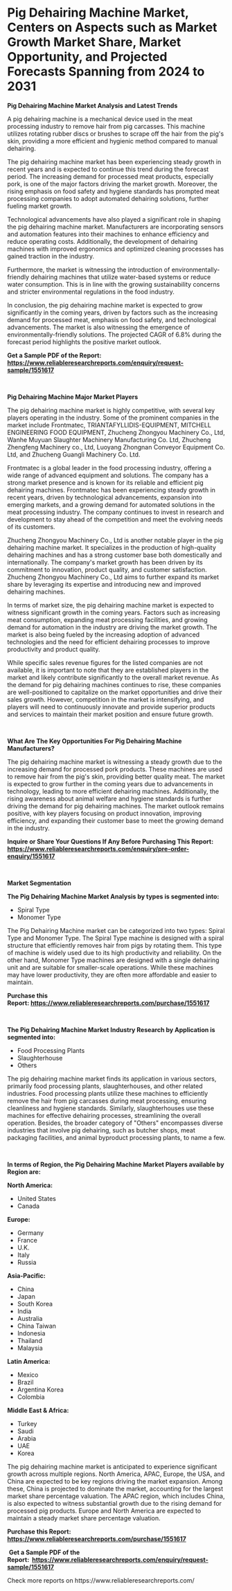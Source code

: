 <p><h1>Pig Dehairing Machine Market, Centers on Aspects such as Market Growth Market Share, Market Opportunity, and Projected Forecasts Spanning from 2024 to 2031</h1></p><p><strong>Pig Dehairing Machine Market Analysis and Latest Trends</strong></p>
<p><p>A pig dehairing machine is a mechanical device used in the meat processing industry to remove hair from pig carcasses. This machine utilizes rotating rubber discs or brushes to scrape off the hair from the pig's skin, providing a more efficient and hygienic method compared to manual dehairing.</p><p>The pig dehairing machine market has been experiencing steady growth in recent years and is expected to continue this trend during the forecast period. The increasing demand for processed meat products, especially pork, is one of the major factors driving the market growth. Moreover, the rising emphasis on food safety and hygiene standards has prompted meat processing companies to adopt automated dehairing solutions, further fueling market growth.</p><p>Technological advancements have also played a significant role in shaping the pig dehairing machine market. Manufacturers are incorporating sensors and automation features into their machines to enhance efficiency and reduce operating costs. Additionally, the development of dehairing machines with improved ergonomics and optimized cleaning processes has gained traction in the industry.</p><p>Furthermore, the market is witnessing the introduction of environmentally-friendly dehairing machines that utilize water-based systems or reduce water consumption. This is in line with the growing sustainability concerns and stricter environmental regulations in the food industry.</p><p>In conclusion, the pig dehairing machine market is expected to grow significantly in the coming years, driven by factors such as the increasing demand for processed meat, emphasis on food safety, and technological advancements. The market is also witnessing the emergence of environmentally-friendly solutions. The projected CAGR of 6.8% during the forecast period highlights the positive market outlook.</p></p>
<p><strong>Get a Sample PDF of the Report:&nbsp; <a href="https://www.reliableresearchreports.com/enquiry/request-sample/1551617">https://www.reliableresearchreports.com/enquiry/request-sample/1551617</a></strong></p>
<p>&nbsp;</p>
<p><strong>Pig Dehairing Machine Major Market Players</strong></p>
<p><p>The pig dehairing machine market is highly competitive, with several key players operating in the industry. Some of the prominent companies in the market include Frontmatec, TRIANTAFYLLIDIS-EQUIPMENT, MITCHELL ENGINEERING FOOD EQUIPMENT, Zhucheng Zhongyou Machinery Co., Ltd, Wanhe Muyuan Slaughter Machinery Manufacturing Co. Ltd, Zhucheng Zhengfeng Machinery co., Ltd, Luoyang Zhongnan Conveyor Equipment Co. Ltd, and Zhucheng Guangli Machinery Co. Ltd.</p><p>Frontmatec is a global leader in the food processing industry, offering a wide range of advanced equipment and solutions. The company has a strong market presence and is known for its reliable and efficient pig dehairing machines. Frontmatec has been experiencing steady growth in recent years, driven by technological advancements, expansion into emerging markets, and a growing demand for automated solutions in the meat processing industry. The company continues to invest in research and development to stay ahead of the competition and meet the evolving needs of its customers.</p><p>Zhucheng Zhongyou Machinery Co., Ltd is another notable player in the pig dehairing machine market. It specializes in the production of high-quality dehairing machines and has a strong customer base both domestically and internationally. The company's market growth has been driven by its commitment to innovation, product quality, and customer satisfaction. Zhucheng Zhongyou Machinery Co., Ltd aims to further expand its market share by leveraging its expertise and introducing new and improved dehairing machines.</p><p>In terms of market size, the pig dehairing machine market is expected to witness significant growth in the coming years. Factors such as increasing meat consumption, expanding meat processing facilities, and growing demand for automation in the industry are driving the market growth. The market is also being fueled by the increasing adoption of advanced technologies and the need for efficient dehairing processes to improve productivity and product quality.</p><p>While specific sales revenue figures for the listed companies are not available, it is important to note that they are established players in the market and likely contribute significantly to the overall market revenue. As the demand for pig dehairing machines continues to rise, these companies are well-positioned to capitalize on the market opportunities and drive their sales growth. However, competition in the market is intensifying, and players will need to continuously innovate and provide superior products and services to maintain their market position and ensure future growth.</p></p>
<p>&nbsp;</p>
<p><strong>What Are The Key Opportunities For Pig Dehairing Machine Manufacturers?</strong></p>
<p><p>The pig dehairing machine market is witnessing a steady growth due to the increasing demand for processed pork products. These machines are used to remove hair from the pig's skin, providing better quality meat. The market is expected to grow further in the coming years due to advancements in technology, leading to more efficient dehairing machines. Additionally, the rising awareness about animal welfare and hygiene standards is further driving the demand for pig dehairing machines. The market outlook remains positive, with key players focusing on product innovation, improving efficiency, and expanding their customer base to meet the growing demand in the industry.</p></p>
<p><strong>Inquire or Share Your Questions If Any Before Purchasing This Report: <a href="https://www.reliableresearchreports.com/enquiry/pre-order-enquiry/1551617">https://www.reliableresearchreports.com/enquiry/pre-order-enquiry/1551617</a></strong></p>
<p>&nbsp;</p>
<p><strong>Market Segmentation</strong></p>
<p><strong>The Pig Dehairing Machine Market Analysis by types is segmented into:</strong></p>
<p><ul><li>Spiral Type</li><li>Monomer Type</li></ul></p>
<p><p>The Pig Dehairing Machine market can be categorized into two types: Spiral Type and Monomer Type. The Spiral Type machine is designed with a spiral structure that efficiently removes hair from pigs by rotating them. This type of machine is widely used due to its high productivity and reliability. On the other hand, Monomer Type machines are designed with a single dehairing unit and are suitable for smaller-scale operations. While these machines may have lower productivity, they are often more affordable and easier to maintain.</p></p>
<p><strong>Purchase this Report:&nbsp;<a href="https://www.reliableresearchreports.com/purchase/1551617">https://www.reliableresearchreports.com/purchase/1551617</a></strong></p>
<p>&nbsp;</p>
<p><strong>The Pig Dehairing Machine Market Industry Research by Application is segmented into:</strong></p>
<p><ul><li>Food Processing Plants</li><li>Slaughterhouse</li><li>Others</li></ul></p>
<p><p>The pig dehairing machine market finds its application in various sectors, primarily food processing plants, slaughterhouses, and other related industries. Food processing plants utilize these machines to efficiently remove the hair from pig carcasses during meat processing, ensuring cleanliness and hygiene standards. Similarly, slaughterhouses use these machines for effective dehairing processes, streamlining the overall operation. Besides, the broader category of "Others" encompasses diverse industries that involve pig dehairing, such as butcher shops, meat packaging facilities, and animal byproduct processing plants, to name a few.</p></p>
<p>&nbsp;</p>
<p><strong>In terms of Region, the Pig Dehairing Machine Market Players available by Region are:</strong></p>
<p>
    <p> <strong> North America: </strong>
        <ul>
            <li>United States</li>
            <li>Canada</li>
        </ul>
        </p> 
    <p> <strong> Europe: </strong>
        <ul>
            <li>Germany</li>
            <li>France</li>
            <li>U.K.</li>
            <li>Italy</li>
            <li>Russia</li>
        </ul>
        </p> 
    <p> <strong> Asia-Pacific: </strong>
        <ul>
            <li>China</li>
            <li>Japan</li>
            <li>South Korea</li>
            <li>India</li>
            <li>Australia</li>
            <li>China Taiwan</li>
            <li>Indonesia</li>
            <li>Thailand</li>
            <li>Malaysia</li>
        </ul>
        </p> 
    <p> <strong> Latin America: </strong>
        <ul>
            <li>Mexico</li>
            <li>Brazil</li>
            <li>Argentina Korea</li>
            <li>Colombia</li>
        </ul>
        </p> 
    <p> <strong> Middle East & Africa: </strong>
        <ul>
            <li>Turkey</li>
            <li>Saudi</li>
            <li>Arabia</li>
            <li>UAE</li>
            <li>Korea</li>
        </ul>
    </p>
    </p>
<p><p>The pig dehairing machine market is anticipated to experience significant growth across multiple regions. North America, APAC, Europe, the USA, and China are expected to be key regions driving the market expansion. Among these, China is projected to dominate the market, accounting for the largest market share percentage valuation. The APAC region, which includes China, is also expected to witness substantial growth due to the rising demand for processed pig products. Europe and North America are expected to maintain a steady market share percentage valuation.</p></p>
<p><strong>Purchase this Report: <a href="https://www.reliableresearchreports.com/purchase/1551617">https://www.reliableresearchreports.com/purchase/1551617</a></strong></p>
<p>&nbsp;<strong>Get a Sample PDF of the Report:&nbsp;&nbsp;<a href="https://www.reliableresearchreports.com/enquiry/request-sample/1551617">https://www.reliableresearchreports.com/enquiry/request-sample/1551617</a></strong></p>
<p><strong></strong></p>
<p>Check more reports on https://www.reliableresearchreports.com/</p>
